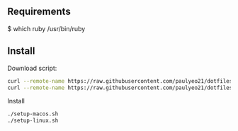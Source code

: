 Requirements
------------
$ which ruby
/usr/bin/ruby

Install
-------

Download script:
```sh
curl --remote-name https://raw.githubusercontent.com/paulyeo21/dotfiles/master/setup-macos.sh
curl --remote-name https://raw.githubusercontent.com/paulyeo21/dotfiles/master/setup-dev-desktop.sh
```

Install
```sh
./setup-macos.sh
./setup-linux.sh
```
